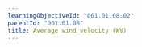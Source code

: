 ```yaml
---
learningObjectiveId: "061.01.08.02"
parentId: "061.01.08"
title: Average wind velocity (WV)
---
```

